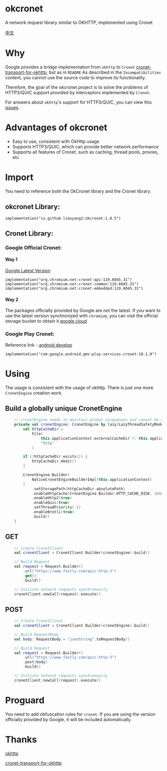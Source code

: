 # okcronet
A network request library similar to OKHTTP, implemented using Cronet

[中文](https://github.com/limuyang2/okcronet/blob/main/README_CN.md)

# Why
Google provides a bridge implementation from `okhttp` to `Cronet` [cronet-transport-for-okhttp](https://github.com/google/cronet-transport-for-okhttp/), but as in `README` As described in the `Incompatibilities` content, you cannot use the source code to improve its functionality.

Therefore, the goal of the okcronet project is to solve the problems of HTTP3/QUIC support provided by interceptors implemented by `Cronet`.

For answers about `okhttp`'s support for HTTP3/QUIC, you can view this [issues](https://github.com/square/okhttp/issues/907).

# Advantages of okcronet
* Easy to use, consistent with OkHttp usage
* Supports HTTP3/QUIC, which can provide better network performance
* Supports all features of Cronet, such as caching, thread pools, proxies, etc.

# Import
You need to reference both the OkCronet library and the Cronet library.
## okcronet Library:
```
implementation("io.github.limuyang2:okcronet:1.0.5")
```

## Cronet Library:
### Google Official Cronet:
#### Way 1
[Google Latest Version](https://maven.google.com/web/index.html?#org.chromium.net)
```
implementation("org.chromium.net:cronet-api:119.6045.31")
implementation("org.chromium.net:cronet-common:119.6045.31")
implementation("org.chromium.net:cronet-embedded:119.6045.31")
```
#### Way 2
The packages officially provided by Google are not the latest. If you want to use the latest version synchronized with `chromium`, you can visit the official storage bucket to obtain it.[google cloud](https://console.cloud.google.com/storage/browser/chromium-cronet/android;tab=objects?inv=1&invt=Abmz0w&prefix=&forceOnObjectsSortingFiltering=true)


### Google Play Cronet:
Reference link - [android develop](https://developer.android.com/develop/connectivity/cronet/start#kts)
```
implementation("com.google.android.gms:play-services-cronet:18.1.0")
```

# Using
The usage is consistent with the usage of okhttp. There is just one more `CronetEngine` creation work.
## Build a globally unique CronetEngine
```kotlin
    // cronetEngine needs to maintain global uniqueness and cannot be created repeatedly
    private val cronetEngine: CronetEngine by lazy(LazyThreadSafetyMode.NONE) {
        val httpCacheDir =
            File(
                this.applicationContext.externalCacheDir ?: this.applicationContext.cacheDir,
                "http"
            )

        if (!httpCacheDir.exists()) {
            httpCacheDir.mkdir()
        }

        CronetEngine.Builder(
            NativeCronetEngineBuilderImpl(this.applicationContext)
        )
            .setStoragePath(httpCacheDir.absolutePath)
            .enableHttpCache(CronetEngine.Builder.HTTP_CACHE_DISK, 1048576)
            .enableHttp2(true)
            .enableQuic(true)
            .setThreadPriority(-1)
            .enableBrotli(true)
            .build()
    }
```

## GET
```kotlin
    // Create CronetClient
    val cronetClient = CronetClient.Builder(cronetEngine).build()

    // Build Request
    val request = Request.Builder()
        .url("https://www.fastly.com/quic-http-3")
        .get()
        .build()

    // Initiate network requests synchronously
    cronetClient.newCall(request).execute()

```

## POST
```kotlin
    // Create CronetClient
    val cronetClient = CronetClient.Builder(cronetEngine).build()

    // Build RequestBody
    val body: RequestBody = "jsonString".toRequestBody()

    // Build Request
    val request = Request.Builder()
        .url("https://www.fastly.com/quic-http-3")
        .post(body)
        .build()

    // Initiate network requests synchronously
    cronetClient.newCall(request).execute()
```

# Proguard
You need to add obfuscation rules for `cronet`. If you are using the version officially provided by Google, it will be included automatically.


# Thanks
[okhttp](https://github.com/square/okhttp)

[cronet-transport-for-okhttp](https://github.com/google/cronet-transport-for-okhttp)

